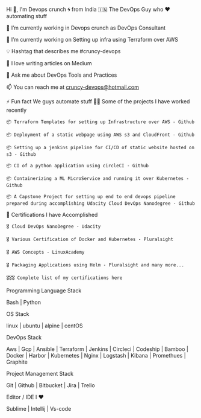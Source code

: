 Hi 👋, I'm Devops crunch 🌀 from India 🇮🇳
The DevOps Guy who ♥ automating stuff



🏢 I’m currently working in Devops crunch as DevOps Consultant

🌱 I’m currently working on Setting up infra using Terraform over AWS

💡 Hashtag that describes me #cruncy-devops

📝 I love writing articles on Medium

💬 Ask me about DevOps Tools and Practices

📫 You can reach me at cruncy-devops@hotmail.com

⚡ Fun fact We guys automate stuff
👨‍💻 Some of the projects I have worked recently

    📦 Terraform Templates for setting up Infrastructure over AWS - Github

    📦 Deployment of a static webpage using AWS s3 and CloudFront - Github

    📦 Setting up a jenkins pipeline for CI/CD of static website hosted on s3 - Github

    📦 CI of a python application using circleCI - Github

    📦 Containerizing a ML MicroService and running it over Kubernetes - Github

    📦 A Capstone Project for setting up end to end devops pipeline prepared during accomplishing Udacity Cloud DevOps Nanodegree - Github

🧾 Certifications I have Accomplished

    🎖 Cloud DevOps NanoDegree - Udacity

    🎖 Various Certification of Docker and Kubernetes - Pluralsight

    🎖 AWS Concepts - LinuxAcademy

    🎖 Packaging Applications using Helm - Pluralsight and many more...

    🎖🎖🎖 Complete list of my certifications here

Programming Language Stack

Bash  |   Python 

OS Stack

linux | ubuntu | alpine | centOS 

DevOps Stack

Aws | Gcp | Ansible | Terraform | Jenkins | Circleci | Codeship | Bamboo | Docker | Harbor | Kubernetes | Nginx | Logstash | Kibana | Promethues | Graphite

Project Management Stack

Git | Github | Bitbucket | Jira | Trello


Editor / IDE I ♥

Sublime | Intellij | Vs-code 
